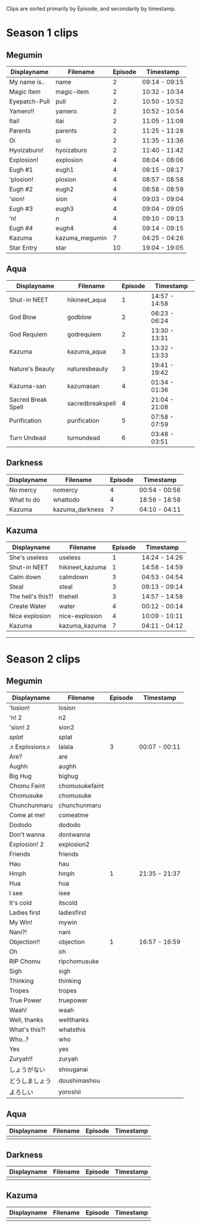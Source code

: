 Clips are sorted primarily by Episode, and secondarily by timestamp.

# Season 1 clips

## Megumin

| Displayname        | Filename       | Episode | Timestamp     |
| ------------------ | -------------- | ------- | ------------- |
| My name is..       | name           | 2       | 09:14 - 09:15 |
| Magic Item         | magic-item     | 2       | 10:32 - 10:34 |
| Eyepatch-Pull      | pull           | 2       | 10:50 - 10:52 |
| Yamero!!           | yamero         | 2       | 10:52 - 10:54 |
| Itai!              | itai           | 2       | 11:05 - 11:08 |
| Parents            | parents        | 2       | 11:25 - 11:28 |
| Oi                 | oi             | 2       | 11:35 - 11:36 |
| Hyoizaburo!        | hyoizaburo     | 2       | 11:40 - 11:42 |
| Explosion!         | explosion      | 4       | 08:04 - 08:06 |
| Eugh #1            | eugh1          | 4       | 08:15 - 08:17 |
| 'plosion!          | plosion        | 4       | 08:57 - 08:58 |
| Eugh #2            | eugh2          | 4       | 08:58 - 08:59 |
| 'sion!             | sion           | 4       | 09:03 - 09:04 |
| Eugh #3            | eugh3          | 4       | 09:04 - 09:05 |
| 'n!                | n              | 4       | 09:10 - 09:13 |
| Eugh #4            | eugh4          | 4       | 09:14 - 09:15 |
| Kazuma             | kazuma_megumin | 7       | 04:25 - 04:26 |
| Star Entry         | star           | 10      | 19:04 - 19:05 |

## Aqua

| Displayname        | Filename         | Episode | Timestamp     |
| ------------------ | ---------------- | ------- | ------------- |
| Shut-in NEET       | hikineet_aqua    | 1       | 14:57 - 14:58 |
| God Blow           | godblow          | 2       | 06:23 - 06:24 |
| God Requiem        | godrequiem       | 2       | 13:30 - 13:31 |
| Kazuma             | kazuma_aqua      | 3       | 13:32 - 13:33 |
| Nature's Beauty    | naturesbeauty    | 3       | 19:41 - 19:42 |
| Kazuma-san         | kazumasan        | 4       | 01:34 - 01:36 |
| Sacred Break Spell | sacredbreakspell | 4       | 21:04 - 21:08 |
| Purification       | purification     | 5       | 07:58 - 07:59 |
| Turn Undead        | turnundead       | 6       | 03:48 - 03:51 |

## Darkness

| Displayname        | Filename         | Episode | Timestamp     |
| ------------------ | ---------------- | ------- | ------------- |
| No mercy           | nomercy          | 4       | 00:54 - 00:56 | (idk)
| What to do         | whattodo         | 4       | 18:56 - 18:58 | (idk)
| Kazuma             | kazuma_darkness  | 7       | 04:10 - 04:11 |

## Kazuma

| Displayname        | Filename         | Episode | Timestamp     |
| ------------------ | ---------------- | ------- | ------------- |
| She's useless      | useless          | 1       | 14:24 - 14:26 |
| Shut-in NEET       | hikineet_kazuma  | 1       | 14:58 - 14:59 |
| Calm down          | calmdown         | 3       | 04:53 - 04:54 | (idk)
| Steal              | steal            | 3       | 09:13 - 09:14 |
| The hell's this?!  | thehell          | 3       | 14:57 - 14:58 |
| Create Water       | water            | 4       | 00:12 - 00:14 |
| Nice explosion     | nice-explosion   | 4       | 10:09 - 10:11 |
| Kazuma             | kazuma_kazuma    | 7       | 04:11 - 04:12 |

---

# Season 2 clips

## Megumin

| Displayname        | Filename         | Episode | Timestamp     |
| ------------------ | ---------------- | ------- | ------------- |
| 'losion!           | losion           |         |               |
| 'n! 2              | n2               |         |               |
| 'sion! 2           | sion2            |         |               |
| *splat*            | splat            |         |               |
| ♬Explosions♬       | lalala           | 3       | 00:07 - 00:11 |
| Are?               | are              |         |               |
| Aughh              | aughh            |         |               |
| Big Hug            | bighug           |         |               |
| Chomu Faint        | chomusukefaint   |         |               |
| Chomusuke          | chomusuke        |         |               |
| Chunchunmaru       | chunchunmaru     |         |               |
| Come at me!        | comeatme         |         |               |
| Dododo             | dododo           |         |               |
| Don't wanna        | dontwanna        |         |               |
| Explosion! 2       | explosion2       |         |               |
| Friends            | friends          |         |               |
| Hau                | hau              |         |               |
| Hmph               | hmph             | 1       | 21:35 - 21:37 |
| Hua                | hua              |         |               |
| I see              | isee             |         |               |
| It's cold          | itscold          |         |               |
| Ladies first       | ladiesfirst      |         |               |
| My Win!            | mywin            |         |               |
| Nani?!             | nani             |         |               |
| Objection!!        | objection        | 1       | 16:57 - 16:59 |
| Oh                 | oh               |         |               |
| RIP Chomu          | ripchomusuke     |         |               |
| Sigh               | sigh             |         |               |
| Thinking           | thinking         |         |               |
| Tropes             | tropes           |         |               |
| True Power         | truepower        |         |               |
| Waah!              | waah             |         |               |
| Well, thanks       | wellthanks       |         |               |
| What's this?!      | whatsthis        |         |               |
| Who..?             | who              |         |               |
| Yes                | yes              |         |               |
| Zuryah!!           | zuryah           |         |               |
| しょうがない       | shouganai        |         |               |
| どうしましょう     | doushimashou     |         |               |
| よろしい           | yoroshii         |         |               |

## Aqua

| Displayname        | Filename         | Episode | Timestamp     |
| ------------------ | ---------------- | ------- | ------------- |
|                    |                  |         |               |

## Darkness

| Displayname        | Filename         | Episode | Timestamp     |
| ------------------ | ---------------- | ------- | ------------- |
|                    |                  |         |               |

## Kazuma

| Displayname        | Filename         | Episode | Timestamp     |
| ------------------ | ---------------- | ------- | ------------- |
|                    |                  |         |               |